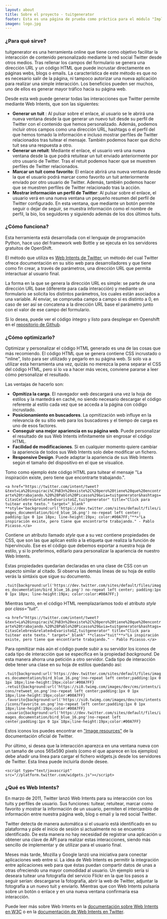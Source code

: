 ```yaml
---
layout: about
title: Sobre el proyecto - tuitgenerator
footer: Esta es una página de prueba como práctica para el módulo "Implantación de Aplicaciones Web" de 2º de Administración de Sistemas Informáticos y Redes.
imagen: logo.jpg
---
```


### ¿Para qué sirve?

tuitgenerator es una herramienta online que tiene como objetivo facilitar la interacción de contenido personalizado mediante la red social Twitter desde otros medios. Tras rellenar los campos del formulario se genera una dirección URL y un código HTML que puede incrustar directamente en páginas webs, blogs o emails. La característica de este método es que no es necesario salir de la página, ni tampoco autorizar una nueva aplicación para realizar una simple interacción. Los beneficios pueden ser muchos, uno de ellos es generar mayor tráfico hacia su página web.

Desde esta web puede generar todas las interacciones que Twitter permite mediante Web Intents, que son las siguientes:

- **Generar un tuit** : Al pulsar sobre el enlace, al usuario se le abrirá una nueva ventana desde la que generar un nuevo tuit desde su perfil de Twitter con el contenido que hemos personalizado. Además, podemos incluir otros campos como una dirección URL, hashtags o el perfil del que hemos tomado la información e incluso mostrar perfiles de Twitter relacionados tras tuitear el mensaje. También podemos hacer que dicho tuit sea una respuesta a otro.
- **Generar un retuit**: Mediante el enlace, el usuario verá una nueva ventana desde la que podrá retuitear un tuit enviado anteriormente por otro usuario de Twitter. Tras el retuit podemos hacer que se muestren perfiles de Twitter relacionados.
- **Marcar un tuit como favorito**: El enlace abrirá una nueva ventana desde la que el usuario podrá marcar como favorito un tuit anteriormente enviado por otro usuario de Twitter. Además, también podemos hacer que se muestren perfiles de Twitter relacionado tras la acción.
- **Mostrar información un perfil de Twitter**: Al pulsar sobre el enlace, el usuario verá en una nueva ventana un pequeño resumen del perfil de Twitter configurado. En esta ventana, que mediante un botón permite seguir o dejar de seguir, se muestra información como el nombre de perfil, la bio, los seguidores y siguiendo además de los dos últimos tuits.

### ¿Cómo funciona?
Esta herramienta está desarrollada con el lenguaje de programación Python, hace uso del framework web Bottle y se ejecuta en los servidores gratuitos de OpenShift.

El método que utiliza es [Web Intents de Twitter](https://dev.twitter.com/docs/intents "Información sobre Web Intents"), un método del cual Twitter ofrece documentación en su sitio web para desarrolladores y que tiene como fin crear, a través de parámetros, una dirección URL que permita interactuar al usuario final.

La forma en la que se genera la dirección URL es simple: se parte de una dirección URL base (diferente para cada interacción) y mediante un formulario se solicita los distintos parámetros, los cuales están asociados a una variable. Al enviar, se comprueba campo a campo si es distinto a 0, en caso de ser así se concatena a la dirección URL base el parámetro junto con el valor de ese campo del formulario.

Si lo desea, puede ver el código íntegro y listo para desplegar en Openshift en el [repositorio de Github](https://github.com/EvaristoGZ/tuitgenerator "Ver tuitgenerator en GitHub").

### ¿Cómo optimizarlo?

Optimizar y personalizar el código HTML generado es una de las cosas que más recomiendo. El código HTML que se genera contiene CSS incrustado o "inline", listo para ser utilizado y pegarlo en su página web. Si solo va a utilizar esta herramienta una vez, quizás no merezca la pena separar el CSS del código HTML, pero si lo va a hacer más veces, conviene pararse a leer cómo personalizar el resultado.

Las ventajas de hacerlo son:

*   **Opmitiza la carga**. El navegador web descargará una vez la hoja de estilos y la mantedrá en caché, no siendo necesario descargar el código referente al estilo cada vez que se acceda a la página con código incrustado.
*   **Posicionamiento en buscadores**. La opmitización web influye en la relevancia de su sitio web para los buscadores y el tiempo de carga es uno de esos factores.
*   **Conseguir una mejor apariencia en su página web**. Puede personalizar el resultado de sus Web Intents infinitamente sin engrosar el código HTML.
*   **Facilidad de modificaciones**. Si en cualquier momento quiere cambiar la apariencia de todos sus Web Intents solo debe modificar un fichero.
*   **Responsive Design**. Puede adaptar la apariencia de sus Web Intents según el tamaño del dispositivo en el que se visualice.

Tomo como ejemplo éste código HTML para tuitear el mensaje "La inspiración existe, pero tiene que encontrarte trabajando.".

`<a href="https://twitter.com/intent/tweet?&text=La%20inspiraci%C3%B3n%20existe%2C%20pero%20tiene%20que%20encontrarte%20trabajando.%20%28Pablo%20Picasso%29&via=tuitgenerator&hashtags=CitasCelebres&related=EvaristoGZ,tuitgenerator" title="Click para tuitear este texto." target="_blank" **style="background:url('https://dev.twitter.com/sites/default/files/images_documentation/bird_blue_16.png') no-repeat left center; padding:1px 0 1px 18px; line-height:19px; color:#00A7FF;"**>"La inspiración existe, pero tiene que encontrarte trabajando." - Pablo Picasso.</a>`

Contiene un atributo llamado _style_ que a su vez contiene propiedades de CSS, que son las que aplican estilo a la etiqueta _<a>_ que realiza la función de hipervínculo. Ese es el código que debemos exportar a nuestra hoja de estilo, y si lo preferimos, editarlo para personalizar la apariencia de nuestro Web Intents.

Estas propiedades quedarían declaradas en una clase de CSS con un aspecto similar al citado. Si observa las demás líneas de su hoja de estilo verás la sintáxis que sigue su documento.

`.tuit{background:url('https://dev.twitter.com/sites/default/files/images_documentation/bird_blue_16.png') no-repeat left center; padding:1px 0 1px 18px; line-height:19px; color:color:#00A7FF;}`

Mientras tanto, en el código HTML reemplazaríamos todo el atributo _style_ por _class="tuit"_.

`<a href="https://twitter.com/intent/tweet?&text=La%20inspiraci%C3%B3n%20existe%2C%20pero%20tiene%20que%20encontrarte%20trabajando.%20%28Pablo%20Picasso%29&via=tuitgenerator&hashtags=CitasCelebres&related=EvaristoGZ,tuitgenerator" title="Click para tuitear este texto." target="_blank" **class="tuit"**>"La inspiración existe, pero tiene que encontrarte trabajando." - Pablo Picasso.</a>`

Para opmitizar más aún el código puede subir a su servidor los iconos de cada tipo de interacción que se especifica en la propiedad _background_. De esta manera ahorra una petición a otro servidor. Cada tipo de interacción debe tener una clase en su hoja de estilos quedando así:

`.tuit{background:url('https://dev.twitter.com/sites/default/files/images_documentation/bird_blue_16.png')no-repeat left center;padding:1px 0 1px 18px;line-height:19px;color:#00A7FF}  
.retuit{background:url('https://si0.twimg.com/images/dev/cms/intents/icons/retweet_on.png')no-repeat left center;padding:1px 0 1px 18px;line-height:19px;color:#00A7FF}  
.favorito{background:url('https://si0.twimg.com/images/dev/cms/intents/icons/favorite_on.png')no-repeat left center;padding:1px 0 1px 18px;line-height:19px;color:#00A7FF}  
.usuario{background:url('https://dev.twitter.com/sites/default/files/images_documentation/bird_blue_16.png')no-repeat left center;padding:1px 0 1px 18px;line-height:19px;color:#00A7FF}`

Estos iconos los puedes encontrar en ["Image resources"](https://dev.twitter.com/docs/image-resources "Image resources") de la documentación oficial de Twitter.

Por último, si desea que la interacción aparezca en una ventana nueva con un tamaño de unos 565x590 pixels (como el que aparece en los ejemplos) debe añadir una línea para cargar el fichero widgets.js desde los servidores de Twitter. Esta línea puede incluirla donde desee.

`<script type="text/javascript" src="//platform.twitter.com/widgets.js"></script>`

### ¿Qué es Web Intents?

En marzo de 2011, Twitter lanzó Web Intents para su interacción con los tuits y perfiles de usuario. Sus funciones: tuitear, retuitear, marcar como favorito y mostrar la información de un usuario, permiten el intercambio de información entre nuestra página web, blog o email y la red social Twitter.

Twitter detecta de manera automática si el usuario está identificado en su plataforma y pide el inicio de sesión si actualmente no se encuentra identificado. De esta manera no hay necesidad de registrar una aplicación u obtener una clave de API para realizar estas interacciones, siendo más sencillo de implementar y de utilizar para el usuario final.

Meses más tarde, Mozilla y Google lanzó una iniciativa para conectar aplicaciones web entre sí. La idea de Web Intents es permitir la integración entre aplicaciones web para que éstas puedan compartir datos de unas a otras ofreciendo una mayor comodidad al usuario. Un ejemplo sería si deseara tuitear una fotografía del servicio Flickr en la que los pasos a seguir serían: descargarse la fotografía, abrir la web de Twitter, adjuntar la fotografía a un nuevo tuit y enviarlo. Mientras que con Web Intents pulsaría sobre un botón o enlace y en una nueva ventana confirmaría esa interacción.

Puede leer más sobre Web Intents en la [documentación sobre Web Intents en W3C](http://www.w3.org/TR/web-intents/ "Información sobre Web Intents en W3C") o en la [documentación de Web Intents en Twitter](https://dev.twitter.com/docs/intents "Información sobre Web Intents en Twitter").